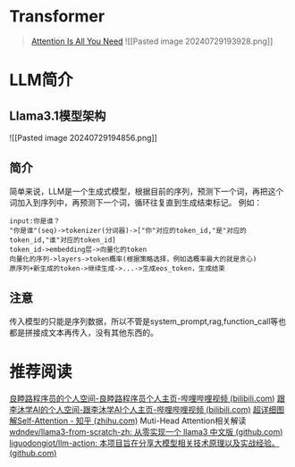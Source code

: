 # Transformer
> [Attention Is All You Need](https://arxiv.org/pdf/1706.03762)
![[Pasted image 20240729193928.png]]
# LLM简介
## Llama3.1模型架构
![[Pasted image 20240729194856.png]]
## 简介
简单来说，LLM是一个生成式模型，根据目前的序列，预测下一个词，再把这个词加入到序列中，再预测下一个词，循环往复直到生成结束标记。
例如：
```
input:你是谁？
"你是谁"(seq)->tokenizer(分词器)->["你"对应的token_id,"是"对应的token_id,"谁"对应的token_id]
token_id->embedding层->向量化的token
向量化的序列->layers->token概率(根据策略选择，例如选概率最大的就是贪心)
原序列+新生成的token->继续生成->...->生成eos_token，生成结束
```
## 注意
传入模型的只能是序列数据，所以不管是system_prompt,rag,function_call等也都是拼接成文本再传入，没有其他东西的。

# 推荐阅读
[良睦路程序员的个人空间-良睦路程序员个人主页-哔哩哔哩视频 (bilibili.com)](https://space.bilibili.com/45156039?spm_id_from=333.337.0.0)
[跟李沐学AI的个人空间-跟李沐学AI个人主页-哔哩哔哩视频 (bilibili.com)](https://space.bilibili.com/1567748478?spm_id_from=333.337.0.0)
[超详细图解Self-Attention - 知乎 (zhihu.com)](https://zhuanlan.zhihu.com/p/410776234)
Muti-Head Attention相关解读
[wdndev/llama3-from-scratch-zh: 从零实现一个 llama3 中文版 (github.com)](https://github.com/wdndev/llama3-from-scratch-zh)
[liguodongiot/llm-action: 本项目旨在分享大模型相关技术原理以及实战经验。 (github.com)](https://github.com/liguodongiot/llm-action?tab=readme-ov-file)